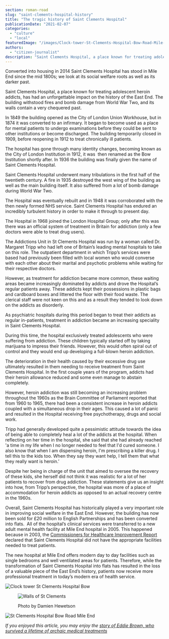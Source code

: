 ```yaml
---
section: roman-road
slug: "saint-clements-hospital-history"
title: "The tragic history of Saint Clements Hospital"
publicationDate: "2021-02-07"
categories: 
  - "culture"
  - "local"
featuredImage: "/images/Clock-tower-St-Clements-Hospital-Bow-Road-Mile-End-credit-Damien-Hewettson.jpg"
authors: 
  - "citizen-journalist"
description: "Saint Clements Hospital, a place known for treating adolescent heroin addicts, has had an unforgettable impact on the history of the East End. The building withstood fires and bomb damage from World War Two, and its walls contain a very chequered past."
---
```


Converted into housing in 2014 Saint Clements Hospital has stood in Mile End since the mid 1800s; we look at its social welfare roots as well as its darker past.

Saint Clements Hospital, a place known for treating adolescent heroin addicts, has had an unforgettable impact on the history of the East End. The building withstood fires and bomb damage from World War Two, and its walls contain a very chequered past.

In 1849 the building opened as the City of London Union Workhouse, but in 1874 it was converted to an infirmary. It began to become used as a place for mental patients to undergo examinations before they could be sent to other institutions or become discharged. The building temporarily closed in 1909, before reopening in 1912 to treat chronically ill patients. 

The hospital has gone through many identity changes, becoming known as the City of London Institution in 1912, it was  then renamed as the Bow Institution shortly after. In 1936 the building was finally given the name of Saint Clements Hospital.

Saint Clements Hospital underwent many tribulations in the first half of the twentieth century. A fire in 1935 destroyed the west wing of the building as well as the main building itself. It also suffered from a lot of bomb damage during World War Two. 

The Hospital was eventually rebuilt and in 1948 it was corroborated with the then newly formed NHS service. Saint Clements Hospital has endured an incredibly turbulent history in order to make it through to present day.

The Hospital in 1968 joined the London Hospital Group; only after this was there was an official system of treatment in Britain for addiction (only a few doctors were able to treat drug users).

The Addictions Unit in St Clements Hospital was run by a woman called Dr. Margaret Tripp who had left one of Britain’s leading mental hospitals to take on this role. The outpatient department in which Tripp’s services were based had previously been filled with local women who would converse with each other about their marital and psychotic problems while waiting for their respective doctors.

However, as treatment for addiction became more common, these waiting areas became increasingly dominated by addicts and drove the Hospital’s regular patients away. These addicts kept their possessions in plastic bags and cardboard boxes and littered the floor with their food waste. The clerical staff were not keen on this and as a result they tended to look down on the addicts as disorderly.

As psychiatric hospitals during this period began to treat their addicts as regular in-patients, treatment in addiction became an increasing speciality in Saint Clements Hospital.

During this time, the hospital exclusively treated adolescents who were suffering from addiction. These children typically started off by taking marijuana to impress their friends. However, this would often spiral out of control and they would end up developing a full-blown heroin addiction.

The deterioration in their health caused by their excessive drug use ultimately resulted in them needing to receive treatment from Saint Clements Hospital. In the first couple years of the program, addicts had their heroin allowance reduced and some even manage to abstain completely.

However, heroin addiction was still becoming an increasing problem throughout the 1960s as the Brain Committee of Parliament reported that from 1960 to 1965, there had been a consistent increase in heroin addicts coupled with a simultaneous drop in their ages. This caused a lot of panic and resulted in the Hospital receiving free psychotherapy, drugs and social work.

Tripp had generally developed quite a pessimistic attitude towards the idea of being able to completely heal a lot of the addicts at the hospital. When reflecting on her time in the hospital, she said that she had already reached 'a time in my life when I no longer needed to feel that I'd cured someone. I also know that when I am dispensing heroin, I'm prescribing a killer drug. I tell this to the kids too. When they say they want help, I tell them that what they really want is heroin.’ 

Despite her being in charge of the unit that aimed to oversee the recovery of these kids, she herself did not think it was realistic for a lot of her patients to recover from drug addiction. These statements give us an insight into how, from Tripp’s perspective, the hospital was more of a place of accommodation for heroin addicts as opposed to an actual recovery centre in the 1960s. 

Overall, Saint Clements Hospital has historically played a very important role in improving social welfare in the East End. However, the building has now been sold for £20 million to English Partnerships and has been converted into flats.  All of the hospital’s clinical services were transferred to a new adult mental health facility at Mile End hospital in 2005. This happened because in 2003, the [Commissioners for Healthcare Improvement Report](https://democracy.towerhamlets.gov.uk/Data/Cabinet/20050511/Minutes/$St%20Clements%20Hosp%20Plan%20Brief%20Appx%203_CAB_110505_AT.doc.pdf) declared that Saint Clements Hospital did not have the appropriate facilities needed to treat patients.

The new hospital at Mile End offers modern day to day facilities such as single bedrooms and well ventilated areas for patients. Therefore, while the transformation of Saint Clements Hospital into flats has resulted in the loss of a valuable piece of the East End’s history, patients now receive more professional treatment in today’s modern era of health service. 

![Clock tower St Clements Hospital Bow](/images/Clock-tower-St-Clements-Hospital-Bow-Road-Mile-End-credit-Damien-Hewettson-1024x682.jpg)

<figure>

![Walls of St Clements](/images/Wing-St-Clements-Hospital-Bow-Road-Mile-End-1024x682.jpg)

<figcaption>

Photo by Damien Hewetson

</figcaption>

</figure>

![St Clements Hospital Bow Road Mile End](/images/St-Clements-Hospital-Bow-Road-Mile-End-entrance-1024x683.jpg)

_If you enjoyed this article, you may enjoy the [story of Eddie Brown, who survived a lifetime of archaic medical treatments](https://romanroadlondon.com/mental-health-eddie-brown-st-clements-shock-therapy-archaic-medical-treatments/)_
